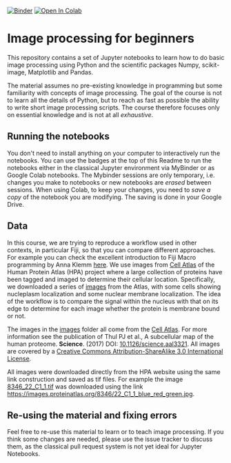 [![Binder](https://mybinder.org/badge_logo.svg)](https://mybinder.org/v2/gh/guiwitz/PyImageCourse_beginner/e95337e24ae77357e24f2d49bf521203aaec6012?urlpath=lab)
[![Open In Colab](https://colab.research.google.com/assets/colab-badge.svg)](https://colab.research.google.com/github/guiwitz/PyImageCourse_beginner/blob/master)

# Image processing for beginners

This repository contains a set of Jupyter notebooks to learn how to do basic image processing using Python and the scientific packages Numpy, scikit-image, Matplotlib and Pandas.

The material assumes no pre-existing knowledge in programming but some familiarity with concepts of image processing. The goal of the course is not to learn all the details of Python, but to reach as fast as possible the ability to write short image processing scripts. The course therefore focuses only on essential knowledge and is not at all *exhaustive*.

## Running the notebooks

You don't need to install anything on your computer to interactively run the notebooks. You can use the badges at the top of this Readme to run the notebooks either in the classical Jupyter environment via MyBinder or as Google Colab notebooks. The Mybinder sessions are only temporary, i.e. changes you make to notebooks or new notebooks are *erased* between sessions. When using Colab, to keep your changes, you need to *save a copy* of the notebook you are modifying. The saving is done in your Google Drive.

## Data

In this course, we are trying to reproduce a workflow used in other contexts, in particular Fiji, so that you can compare different approaches. For example you can check the excellent introduction to Fiji Macro programming by Anna Klemm [here](https://github.com/ahklemm/ImageJMacro_Introduction). We use images from [Cell Atlas](https://www.proteinatlas.org/humanproteome/cell) of the Human Protein Atlas (HPA) project where a large collection of proteins have been tagged and imaged to determine their cellular location. Specifically, we downloaded a series of [images](images) from the Atlas, with some cells showing nucleplasm localization and some nuclear membrane localization. The idea of the workflow is to compare the signal within the nucleus with that on its edge to determine for each image whether the protein is membrane bound or not.

The images in the [images](images) folder all come from the [Cell Atlas](https://www.proteinatlas.org/humanproteome/cell). For more information see the publication of Thul PJ et al., A subcellular map of the human proteome. **Science**. (2017) DOI: [10.1126/science.aal3321](https://doi.org/10.1126/science.aal3321). All images are covered by a [Creative Commons Attribution-ShareAlike 3.0 International License](https://creativecommons.org/licenses/by-sa/3.0/).

All images were downloaded directly from the HPA website using the same link construction and saved as tif files. For example the image [8346_22_C1_1.tif](images/8346_22_C1_1.tif) was downloaded using the link
https://images.proteinatlas.org/8346/22_C1_1_blue_red_green.jpg.

## Re-using the material and fixing errors
Feel free to re-use this material to learn or to teach image processing. If you think some changes are needed, please use the issue tracker to discuss them, as the classical pull request system is not yet ideal for Jupyter Notebooks.

